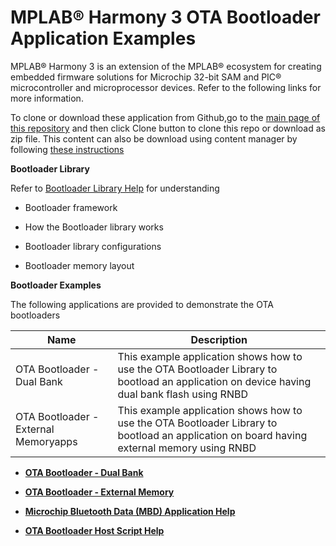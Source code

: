 # MPLAB® Harmony 3 OTA Bootloader Application Examples

MPLAB® Harmony 3 is an extension of the MPLAB® ecosystem for creating embedded firmware solutions for Microchip 32-bit SAM and PIC® microcontroller and microprocessor devices. Refer to the following links for more information.

To clone or download these application from Github,go to the [main page of this repository](https://github.com/Microchip-MPLAB-Harmony/bootloader_apps_ota) and then click Clone button to clone this repo or download as zip file. This content can also be download using content manager by following [these instructions](https://github.com/Microchip-MPLAB-Harmony/contentmanager/wiki)

**Bootloader Library**

Refer to [Bootloader Library Help](https://microchip-mplab-harmony.github.io/bootloader) for understanding

-   Bootloader framework

-   How the Bootloader library works

-   Bootloader library configurations

-   Bootloader memory layout


**Bootloader Examples**

The following applications are provided to demonstrate the OTA bootloaders

|Name|Description|
|----|-----------|
|OTA Bootloader - Dual Bank|This example application shows how to use the OTA Bootloader Library to bootload an application on device having dual bank flash using RNBD|
|OTA Bootloader - External Memoryapps|This example application shows how to use the OTA Bootloader Library to bootload an application on board having external memory using RNBD|

-   **[OTA Bootloader - Dual Bank](GUID-A82B7725-71FC-4D92-9B03-5FF66C2FAD9E.md)**  

-   **[OTA Bootloader - External Memory](GUID-BDF2405C-B905-4252-AEB3-07922B1A4748.md)**  

-   **[Microchip Bluetooth Data \(MBD\) Application Help](GUID-B3F7BD29-9883-431D-B682-F405F22C1BE0.md)**  

-   **[OTA Bootloader Host Script Help](GUID-ECC16920-EE69-48DB-9B32-F774CEB2D079.md)**  


